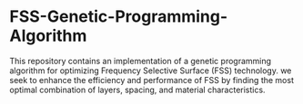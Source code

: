 # FSS-Genetic-Programming-Algorithm
This repository contains an implementation of a genetic programming algorithm for optimizing Frequency Selective Surface (FSS) technology. we seek to enhance the efficiency and performance of FSS by finding the most optimal combination of layers, spacing, and material characteristics. 
